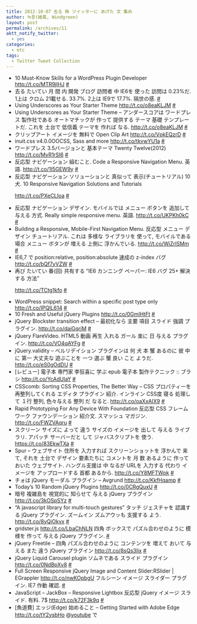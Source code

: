 ```yaml
---
title: 2012-10-07 去る 株 ツイッターに あげた 文 集め
author: 녹풍(綠風, Windgreen)
layout: post
permalink: /archives/11
aktt_notify_twitter:
  - yes
categories:
  - etc
tags:
  - Twitter Tweet Collection
---
```

<ul class="aktt_tweet_digest">
  <li>
    10 Must-Know Skills for a WordPress Plugin Developer <a target="_top" href="http://t.co/MTR9jlHJ" rel="nofollow">http://t.co/MTR9jlHJ</a> <a target="_top" href="http://twitter.com/mytory/statuses/252543046716116992" class="aktt_tweet_time">#</a>
  </li>
  <li>
    去る たいてい 月 間 内 開発 ブログ 訪問者 中 IE6を 使った 訪問は 0.23%だ. 1上は クロム 21載せる. 33.7%. 2上は IE9で 17.7%. 隔世の感. <a target="_top" href="http://twitter.com/mytory/statuses/252569186470068224" class="aktt_tweet_time">#</a>
  </li>
  <li>
    Using Underscores as Your Starter Theme <a target="_top" href="http://t.co/o8eaKLJM" rel="nofollow">http://t.co/o8eaKLJM</a> <a target="_top" href="http://twitter.com/mytory/statuses/252589319213174785" class="aktt_tweet_time broken_link">#</a>
  </li>
  <li>
    Using Underscores as Your Starter Theme &#8211; アンダースコアは ワードプレス 製作社である オートマチックが 作って 提供する テーマ 基礎 テンプレートだ. これを 土台で 低信義 テーマを 作れば なる. <a target="_top" href="http://t.co/o8eaKLJM" rel="nofollow">http://t.co/o8eaKLJM</a> <a target="_top" href="http://twitter.com/mytory/statuses/252591356348874754" class="aktt_tweet_time">#</a>
  </li>
  <li>
    クリップアート イメージを 無料で Open Clip Art <a target="_top" href="http://t.co/VpkEQzrD" rel="nofollow">http://t.co/VpkEQzrD</a> <a target="_top" href="http://twitter.com/mytory/statuses/252591692992094208" class="aktt_tweet_time">#</a>
  </li>
  <li>
    inuit.css v4.0.0OOCSS, Sass and more <a target="_top" href="http://t.co/tkvwYU1a" rel="nofollow">http://t.co/tkvwYU1a</a> <a target="_top" href="http://twitter.com/mytory/statuses/252617728672821248" class="aktt_tweet_time">#</a>
  </li>
  <li>
    ワードプレス 3.5バージョンと 基本テーマ Twenty Twelve(2012) <a target="_top" href="http://t.co/MyR1rSI6" rel="nofollow">http://t.co/MyR1rSI6</a> <a target="_top" href="http://twitter.com/mytory/statuses/252618237190221824" class="aktt_tweet_time">#</a>
  </li>
  <li>
    反応型 ナビゲーション 組むこと. Code a Responsive Navigation Menu. 英語. <a target="_top" href="http://t.co/1I5GEW9y" rel="nofollow">http://t.co/1I5GEW9y</a> <a target="_top" href="http://twitter.com/mytory/statuses/253051264462630912" class="aktt_tweet_time">#</a>
  </li>
  <li>
    反応型 ナビゲーション ソリューションと 真似って 表示(チュートリアル) 10犬. 10 Responsive Navigation Solutions and Tutorials <p>
      <a target="_top" href="http://t.co/PXeCLIoa" rel="nofollow">http://t.co/PXeCLIoa</a> <a target="_top" href="http://twitter.com/mytory/statuses/253051920112025600" class="aktt_tweet_time">#</a></li> <li>
        反応型 ナビゲーション デザイン. モバイルでは メニュー ボタンを 追加して 与える 方式. Really simple responsive menu. 英語. <a target="_top" href="http://t.co/UKPKh0kC" rel="nofollow">http://t.co/UKPKh0kC</a> <a target="_top" href="http://twitter.com/mytory/statuses/253053173814665217" class="aktt_tweet_time">#</a>
      </li>
      <li>
        Building a Responsive, Mobile-First Navigation Menu. 反応型 メニュー デザイン チュートリアル. これは 多様な ライブラリを 使って, モバイルである 場合 メニュー ボタンが 増える 上側に 浮かんでいる. <a target="_top" href="http://t.co/WiZrlSMm" rel="nofollow">http://t.co/WiZrlSMm</a> <a target="_top" href="http://twitter.com/mytory/statuses/253054741523873792" class="aktt_tweet_time">#</a>
      </li>
      <li>
        IE6,7 で position:relative, position:absolute 速成の z-index バグ <a target="_top" href="http://t.co/bQf7yVZW" rel="nofollow">http://t.co/bQf7yVZW</a> <a target="_top" href="http://twitter.com/mytory/statuses/253099589303943168" class="aktt_tweet_time">#</a>
      </li>
      <li>
        再び たいてい 番(回) 共有する “IE6 カンニング ペーパー: IE6 バグ 25+ 解決する 方法” <p>
          <a target="_top" href="http://t.co/TCtg1kfo" rel="nofollow">http://t.co/TCtg1kfo</a> <a target="_top" href="http://twitter.com/mytory/statuses/253121242037624832" class="aktt_tweet_time">#</a></li> <li>
            WordPress snippet: Search within a specific post type only <a target="_top" href="http://t.co/IPQIL614" rel="nofollow">http://t.co/IPQIL614</a> <a target="_top" href="http://twitter.com/mytory/statuses/253174600622542849" class="aktt_tweet_time">#</a>
          </li>
          <li>
            10 Fresh and Useful jQuery Plugins <a target="_top" href="http://t.co/0GmIHtFt" rel="nofollow">http://t.co/0GmIHtFt</a> <a target="_top" href="http://twitter.com/mytory/statuses/253260118022574081" class="aktt_tweet_time">#</a>
          </li>
          <li>
            jQuery Blockster transition effect &#8211; 最初化なら 主要 項目 スライド 強調 プラグイン. <a target="_top" href="http://t.co/dajGqrjM" rel="nofollow" class="broken_link">http://t.co/dajGqrjM</a> <a target="_top" href="http://twitter.com/mytory/statuses/253261020263510017" class="aktt_tweet_time">#</a>
          </li>
          <li>
            jQuery FlareVideo. HTML5 動画 再生 入れる ガール 楽に 日 与える プラグイン. <a target="_top" href="http://t.co/VO4qAYFg" rel="nofollow" class="broken_link">http://t.co/VO4qAYFg</a> <a target="_top" href="http://twitter.com/mytory/statuses/253261483817967616" class="aktt_tweet_time">#</a>
          </li>
          <li>
            jQuery.validity &#8211; ベルリデイション プラグインは 何 犬 本 蟹 あるのに 彼 中に 第一 大丈夫な 遊ぶことを 一つ 選ぶ 蟹 良い こと ようだ. <a target="_top" href="http://t.co/eS0gOdDU" rel="nofollow">http://t.co/eS0gOdDU</a> <a target="_top" href="http://twitter.com/mytory/statuses/253261878799785984" class="aktt_tweet_time">#</a>
          </li>
          <li>
            [レビュー] 電子本 専門家 李狂喜に 学ぶ epub 電子本 製作テクニック :: ブラシ <a target="_top" href="http://t.co/YcAdUlaY" rel="nofollow">http://t.co/YcAdUlaY</a> <a target="_top" href="http://twitter.com/mytory/statuses/253262985710157825" class="aktt_tweet_time">#</a>
          </li>
          <li>
            CSScomb: Sorting CSS Properties, The Better Way &#8211; CSS プロパティーを 再整列してくれる エディタ プラグイン 紹介. インライン CSS度 寝る 処理して １行 整列, 色々与える 整列 だ なると. <a target="_top" href="http://t.co/oaXxAIX9" rel="nofollow">http://t.co/oaXxAIX9</a> <a target="_top" href="http://twitter.com/mytory/statuses/253269594960171008" class="aktt_tweet_time">#</a>
          </li>
          <li>
            Rapid Prototyping For Any Device With Foundation 反応型 CSS フレームワーク ファウンデーション 紹介文. スマッシュ マガジン. <a target="_top" href="http://t.co/FWZVAqru" rel="nofollow">http://t.co/FWZVAqru</a> <a target="_top" href="http://twitter.com/mytory/statuses/253281049268850688" class="aktt_tweet_time">#</a>
          </li>
          <li>
            スクリーン サイズに よって 違う サイズの イメージを 出して 与える ライブラリ. アパッチ サーバーだと して ジャバスクリプトを 使う. <a href="https://t.co/83EkwTXa" rel="nofollow">https://t.co/83EkwTXa</a> <a target="_top" href="http://twitter.com/mytory/statuses/253285218390245379" class="aktt_tweet_time">#</a>
          </li>
          <li>
            Spur &#8211; ウェブサイト 住所を 入力すれば スクリーンショットを 浮かんで 来て, それを 土台で デザイン 要素たちに コメントを 月 数 あるように 作って おいた ウェブサイト. ハングル支援は 中 なるが URLを 入力する 代わり イメージを アップロードする 首都 あるから. <a target="_top" href="http://t.co/Y8MFTWpk" rel="nofollow">http://t.co/Y8MFTWpk</a> <a target="_top" href="http://twitter.com/mytory/statuses/253288098522361856" class="aktt_tweet_time">#</a>
          </li>
          <li>
            チォは jQuery モーダル プラグイン &#8211; Avgrund <a target="_top" href="http://t.co/KkfHqamp" rel="nofollow">http://t.co/KkfHqamp</a> <a target="_top" href="http://twitter.com/mytory/statuses/253292164367400961" class="aktt_tweet_time">#</a>
          </li>
          <li>
            Today’s 10 Random jQuery Plugins <a target="_top" href="http://t.co/0CRgQuxU" rel="nofollow">http://t.co/0CRgQuxU</a> <a target="_top" href="http://twitter.com/mytory/statuses/253300775038644224" class="aktt_tweet_time">#</a>
          </li>
          <li>
            暗号 複雑島を 視覚的に 知らせて 与える jQuery プラグイン <a target="_top" href="http://t.co/3kOSpSYz" rel="nofollow">http://t.co/3kOSpSYz</a> <a target="_top" href="http://twitter.com/mytory/statuses/253304779864936448" class="aktt_tweet_time">#</a>
          </li>
          <li>
            “A javascript library for multi-touch gestures” タッチ ジェスチャを 認識する jQuery プラグイン. ズームイン ズムアウッも 支援する よう. <a target="_top" href="http://t.co/8yQiOkvx" rel="nofollow">http://t.co/8yQiOkvx</a> <a target="_top" href="http://twitter.com/mytory/statuses/253305365230415872" class="aktt_tweet_time">#</a>
          </li>
          <li>
            gridster.js <a target="_top" href="http://t.co/LbaChNLN" rel="nofollow">http://t.co/LbaChNLN</a> 四角 ボックスで パズル合わせのように 模様を 作って 与える jQuery プラグイン. <a target="_top" href="http://twitter.com/mytory/statuses/253305902571089920" class="aktt_tweet_time">#</a>
          </li>
          <li>
            jQuery Freetile &#8211; 四角 パズル合わせのように コンテンツを 増えて おいて 与える また 違う jQuery プラグイン <a target="_top" href="http://t.co/8sQs3Iix" rel="nofollow">http://t.co/8sQs3Iix</a> <a target="_top" href="http://twitter.com/mytory/statuses/253306396433600512" class="aktt_tweet_time">#</a>
          </li>
          <li>
            jQuery Liquid Carousel plugin ソムネである スライド プラグイン <a target="_top" href="http://t.co/0NdBpXv8" rel="nofollow">http://t.co/0NdBpXv8</a> <a target="_top" href="http://twitter.com/mytory/statuses/253307570368937984" class="aktt_tweet_time">#</a>
          </li>
          <li>
            Full Screen Responsive jQuery Image and Content Slider:RSlider | EGrappler <a target="_top" href="http://t.co/nwKOpbgU" rel="nofollow">http://t.co/nwKOpbgU</a> フルシーン イメージ スライダー プラグイン. IE7 作動 確認. <a target="_top" href="http://twitter.com/mytory/statuses/253307966952972288" class="aktt_tweet_time">#</a>
          </li>
          <li>
            JavaScript &#8211; JackBox &#8211; Responsive Lightbox 反応型 jQuery イメージ スライド. 有料. 7$ <a target="_top" href="http://t.co/k72F3k9q" rel="nofollow">http://t.co/k72F3k9q</a> <a target="_top" href="http://twitter.com/mytory/statuses/253309675272011777" class="aktt_tweet_time">#</a>
          </li>
          <li>
            [魚道費] エッジ(Edge) 始めること &#8211; Getting Started with Adobe Edge <a target="_top" href="http://t.co/tY2ysbHo" rel="nofollow">http://t.co/tY2ysbHo</a> @<a target="_top" href="http://twitter.com/youtube" class="aktt_username">youtube</a> で <a href="http://twitter.com/myto <p>
              <script language=JavaScript><br /> function j2k_select_translate() {<br /> if (document.getSelection) text = document.getSelection();<br /> else if (document.selection) text = document.selection.createRange().text;<br /> else return;
            </p>
            
            <p>
              var j2k_window = window.open(&#8221; http:=&#8221;&#8221; jptrans.naver.net=&#8221;&#8221; j2k_brief.php?mode=&#8221;k2j&selection="&#8221; +=&#8221;&#8221; text.replace(=&#8221;&#8221; g,=&#8221;&#8221; &#8220;+&#8221;),=&#8221;&#8221; &#8220;_blank&#8221;,=&#8221;&#8221; &#8220;left=&#8221;1,top=1,width=585,height=370,status=yes,resizable=yes,toolbar=yes");&#8221; j2k_window.focus();=&#8221;&#8221; }=&#8221;&#8221; <="" script="">
            </p>
            
            <p>
              </a></li> </ul>